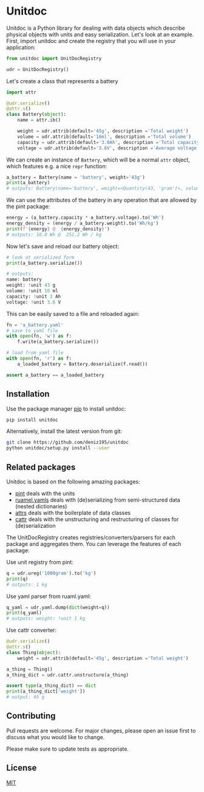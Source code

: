 # Unitdoc

Unitdoc is a Python library for dealing with data objects which describe physical objects with units and easy serialization. Let's look at an example. First, import unitdoc and create the registry that you will use in your application:
```python
from unitdoc import UnitDocRegistry

udr = UnitDocRegistry()
```

Let's create a class that represents a battery
```python
import attr

@udr.serialize()   
@attr.s()
class Battery(object):
    name = attr.ib()

    weight = udr.attrib(default='45g', description ='Total weight')
    volume = udr.attrib(default='16ml', description ='Total volume')
    capacity = udr.attrib(default='3.0Ah', description ='Total capacity')
    voltage = udr.attrib(default='3.6V', description ='Average voltage')
```

We can create an instance of `Battery`, which will be a normal `attr` object, which features e.g. a nice `repr` function:
```python
a_battery = Battery(name = 'battery', weight='43g')
print(a_battery)
# outputs: Battery(name='battery', weight=<Quantity(43, 'gram')>, volume=<Quantity(16, 'milliliter')>, capacity=<Quantity(3.0, 'Ah')>, voltage=<Quantity(3.6, 'volt')>)
```


We can use the attributes of the battery in any operation that are allowed by the pint package:
```python
energy = (a_battery.capacity * a_battery.voltage).to('Wh')
energy_density = (energy / a_battery.weight).to('Wh/kg')
print(f'{energy} @  {energy_density}')
# outputs: 10.8 Wh @  251.2 Wh / kg
```

Now let's save and reload our battery object:
```python
# look at serialized form
print(a_battery.serialize())

# outputs:
name: battery
weight: !unit 43 g
volume: !unit 16 ml
capacity: !unit 3 Ah
voltage: !unit 3.6 V
```

This can be easily saved to a file and reloaded again:
```python
fn = 'a_battery.yaml'
# save to yaml file
with open(fn, 'w') as f:
    f.write(a_battery.serialize())

# load from yaml file
with open(fn, 'r') as f:
    a_loaded_battery = Battery.deserialize(f.read())

assert a_battery == a_loaded_battery    
```


## Installation

Use the package manager [pip](https://pip.pypa.io/en/stable/) to install unitdoc:

```bash
pip install unitdoc
```

Alternatively, install the latest version from git:
```bash
git clone https://github.com/deniz195/unitdoc
python unitdoc/setup.py install --user
```

## Related packages
Unitdoc is based on the following amazing packages:

- [pint](https://pint.readthedocs.io/) deals with the units
- [ruamel.yamls](https://yaml.readthedocs.io/en/latest/) deals with (de)serializing from semi-structured data (nested dictionaries)
- [attrs](https://github.com/python-attrs/attrs) deals with the boilerplate of data classes
- [cattr](https://github.com/Tinche/cattrs) deals with the unstructuring and restructuring of classes for (de)serialization

The UnitDocRegistry creates registries/converters/parsers for each package and aggregates them. You can leverage the features of each package:

Use unit registry from pint:
```python
q = udr.ureg('1000gram').to('kg')
print(q)
# outputs: 1 kg
```

Use yaml parser from ruaml.yaml:
```python
q_yaml = udr.yaml.dump(dict(weight=q))
print(q_yaml)
# outputs: weight: !unit 1 kg
```

Use cattr converter:
```python
@udr.serialize()   
@attr.s()
class Thing(object):
    weight = udr.attrib(default='45g', description ='Total weight')

a_thing = Thing()
a_thing_dict = udr.cattr.unstructure(a_thing)

assert type(a_thing_dict) == dict
print(a_thing_dict['weight'])
# output: 45 g
```


## Contributing
Pull requests are welcome. For major changes, please open an issue first to discuss what you would like to change.

Please make sure to update tests as appropriate.

## License
[MIT](https://choosealicense.com/licenses/mit/)

